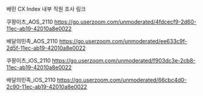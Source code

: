 배민 CX Index 내부 직원 조사 링크

쿠팡이츠_AOS_2110
https://go.userzoom.com/unmoderated/4fdcecf9-2d60-11ec-ab19-42010a8e0022


배달의민족_AOS_2110
https://go.userzoom.com/unmoderated/ee633c9f-2d5f-11ec-ab19-42010a8e0022



쿠팡이츠_iOS_2110
https://go.userzoom.com/unmoderated/f903dc3e-2cb8-11ec-ab19-42010a8e0022



배달의민족_iOS_2110
https://go.userzoom.com/unmoderated/66cbc4d0-2c90-11ec-ab19-42010a8e0022